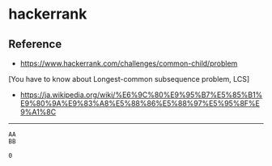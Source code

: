 # hackerrank
## Reference
* https://www.hackerrank.com/challenges/common-child/problem

[You have to know about Longest-common subsequence problem, LCS]
* https://ja.wikipedia.org/wiki/%E6%9C%80%E9%95%B7%E5%85%B1%E9%80%9A%E9%83%A8%E5%88%86%E5%88%97%E5%95%8F%E9%A1%8C

***
```Sample Input
AA
BB
```

```Sample Output
0
```